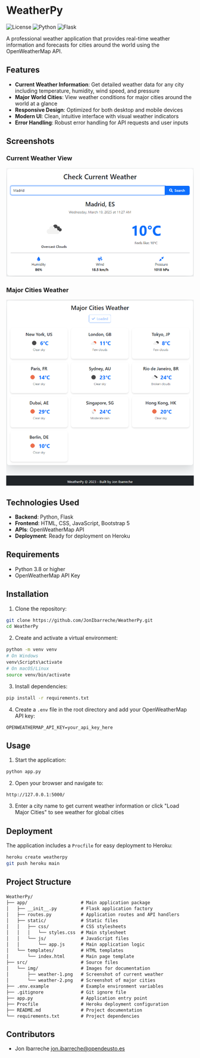 # WeatherPy

![License](https://img.shields.io/badge/license-MIT-blue.svg)
![Python](https://img.shields.io/badge/python-3.8%2B-blue)
![Flask](https://img.shields.io/badge/Flask-2.0.1-green)

A professional weather application that provides real-time weather information and forecasts for cities around the world using the OpenWeatherMap API.

## Features

- **Current Weather Information**: Get detailed weather data for any city including temperature, humidity, wind speed, and pressure
- **Major World Cities**: View weather conditions for major cities around the world at a glance
- **Responsive Design**: Optimized for both desktop and mobile devices
- **Modern UI**: Clean, intuitive interface with visual weather indicators
- **Error Handling**: Robust error handling for API requests and user inputs

## Screenshots

### Current Weather View
![Current Weather Screenshot](src/img/weather-1.png)

### Major Cities Weather
![Major Cities Weather Screenshot](src/img/weather-2.png)

## Technologies Used

- **Backend**: Python, Flask
- **Frontend**: HTML, CSS, JavaScript, Bootstrap 5
- **APIs**: OpenWeatherMap API
- **Deployment**: Ready for deployment on Heroku

## Requirements

- Python 3.8 or higher
- OpenWeatherMap API Key

## Installation

1. Clone the repository:
```bash
git clone https://github.com/JonIbarreche/WeatherPy.git
cd WeatherPy
```

2. Create and activate a virtual environment:
```bash
python -m venv venv
# On Windows
venv\Scripts\activate
# On macOS/Linux
source venv/bin/activate
```

3. Install dependencies:
```bash
pip install -r requirements.txt
```

4. Create a `.env` file in the root directory and add your OpenWeatherMap API key:
```
OPENWEATHERMAP_API_KEY=your_api_key_here
```

## Usage

1. Start the application:
```bash
python app.py
```

2. Open your browser and navigate to:
```
http://127.0.0.1:5000/
```

3. Enter a city name to get current weather information or click "Load Major Cities" to see weather for global cities

## Deployment

The application includes a `Procfile` for easy deployment to Heroku:

```bash
heroku create weatherpy
git push heroku main
```

## Project Structure

```
WeatherPy/
├── app/                    # Main application package
│   ├── __init__.py         # Flask application factory
│   ├── routes.py           # Application routes and API handlers
│   ├── static/             # Static files
│   │   ├── css/            # CSS stylesheets
│   │   │   └── styles.css  # Main stylesheet
│   │   └── js/             # JavaScript files
│   │       └── app.js      # Main application logic
│   └── templates/          # HTML templates
│       └── index.html      # Main page template
├── src/                    # Source files
│   └── img/                # Images for documentation
│       ├── weather-1.png   # Screenshot of current weather
│       └── weather-2.png   # Screenshot of major cities
├── .env.example            # Example environment variables
├── .gitignore              # Git ignore file
├── app.py                  # Application entry point
├── Procfile                # Heroku deployment configuration
├── README.md               # Project documentation
└── requirements.txt        # Project dependencies
```


## Contributors

- Jon Ibarreche <jon.ibarreche@opendeusto.es>
